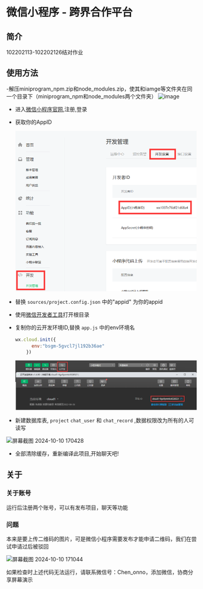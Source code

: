 # 微信小程序 - 跨界合作平台

## 简介

102202113-102202126结对作业



## 使用方法

-解压miniprogram_npm.zip和node_modules.zip，使其和iamge等文件夹在同一个目录下（miniprogram_npm和node_modules两个文件夹）
![image](https://github.com/user-attachments/assets/ce3dd7ba-8750-4844-b948-6ecc0d5b76d3)


-  进入[微信小程序官网](https://mp.weixin.qq.com/cgi-bin/wx),注册,登录
- 获取你的AppID

  ![20220525231716](https://raw.githubusercontent.com/learner-lu/picbed/master/20220525231716.png)

- 替换 `sources/project.config.json` 中的"appid" 为你的appid
- 使用[微信开发者工具](http://www.ionic.wang/weixin/devtools/download.html)打开根目录
- 复制你的云开发环境ID,替换 `app.js` 中的env环境名

  ```js
  wx.cloud.init({
        env:"bsgm-5gvcl7jl192b36ae"
      })
  ```

  ![20220530231731](https://raw.githubusercontent.com/learner-lu/picbed/master/20220530231731.png)

- 新建数据库表, `project` `chat_user` 和 `chat_record` ,数据权限改为所有的人可读写

![屏幕截图 2024-10-10 170428](https://github.com/user-attachments/assets/94695e5b-616a-4fca-8f27-40e8257b9402)


- 全部清除缓存，重新编译此项目,开始聊天吧!

## 关于

### 关于账号

运行后注册两个账号，可以有发布项目，聊天等功能

### 问题

本来是要上传二维码的图片，可是微信小程序需要发布才能申请二维码，我们在尝试申请过后被驳回

![屏幕截图 2024-10-10 171044](https://github.com/user-attachments/assets/d9962987-54d1-4e46-80ce-887e7f56aaa9)


如果检查时上述代码无法运行，请联系微信号：Chen_onno，添加微信，协商分享屏幕演示


